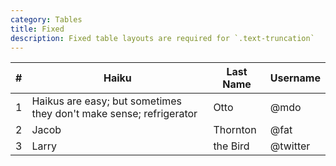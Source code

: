 ```yaml
---
category: Tables
title: Fixed
description: Fixed table layouts are required for `.text-truncation`
---
```

  <table class="table table-fixed">
    <thead>
    <tr>
      <th class="col-md-1">#</th>
      <th class="col-md-3">Haiku</th>
      <th class="col-md-2">Last Name</th>
      <th class="col-md-5">Username</th>
    </tr>
    </thead>
    <tbody>
    <tr>
      <td>1</td>
      <td class="text-truncate">Haikus are easy; but sometimes they don't make sense; refrigerator</td>
      <td>Otto</td>
      <td>@mdo</td>
    </tr>
    <tr>
      <td>2</td>
      <td>Jacob</td>
      <td>Thornton</td>
      <td>@fat</td>
    </tr>
    <tr>
      <td>3</td>
      <td>Larry</td>
      <td>the Bird</td>
      <td>@twitter</td>
    </tr>
    </tbody>
  </table>
